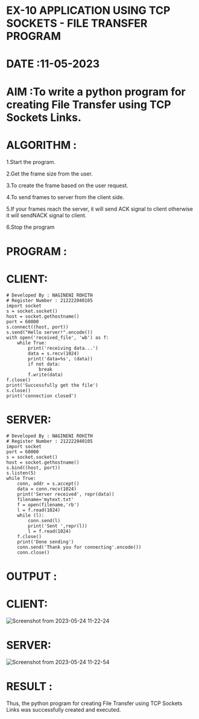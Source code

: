 # EX-10 APPLICATION USING TCP SOCKETS - FILE TRANSFER PROGRAM

# DATE :11-05-2023

# AIM :To write a python program for creating File Transfer using TCP Sockets Links.


# ALGORITHM :
1.Start the program.

2.Get the frame size from the user.

3.To create the frame based on the user request.

4.To send frames to server from the client side.

5.If your frames reach the server, it will send ACK signal to client otherwise it will sendNACK signal to client.

6.Stop the program

# PROGRAM :
# CLIENT:
```
# Developed By : NAGINENI ROHITH
# Register Number : 212222040105
import socket
s = socket.socket()
host = socket.gethostname()
port = 60000
s.connect((host, port))
s.send("Hello server!".encode())
with open('received_file', 'wb') as f:
    while True:
        print('receiving data...')
        data = s.recv(1024)
        print('data=%s', (data))
        if not data:
            break
        f.write(data)
f.close()
print('Successfully get the file')
s.close()
print('connection closed')

```
# SERVER:
```
# Developed By : NAGINENI ROHITH
# Register Number : 212222040105
import socket
port = 60000
s = socket.socket()
host = socket.gethostname()
s.bind((host, port))
s.listen(5)
while True:
    conn, addr = s.accept()
    data = conn.recv(1024)
    print('Server received', repr(data))
    filename='mytext.txt'
    f = open(filename,'rb')
    l = f.read(1024)
    while (l):
        conn.send(l)
        print('Sent ',repr(l))
        l = f.read(1024)
    f.close()
    print('Done sending')
    conn.send('Thank you for connecting'.encode())
    conn.close()
```
# OUTPUT :
# CLIENT:
![Screenshot from 2023-05-24 11-22-24](https://github.com/NAGINENIROHITH/EX-10/assets/118344049/d17f89ac-55b1-449f-9135-0201da621beb)
# SERVER:
![Screenshot from 2023-05-24 11-22-54](https://github.com/NAGINENIROHITH/EX-10/assets/118344049/d81d3e0b-b0e4-40cc-95e7-d35428141a48)



# RESULT :
Thus, the python program for creating File Transfer using TCP Sockets Links was successfully created and executed.
